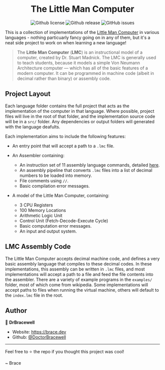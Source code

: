 <div align="center">
  
  <h1 align="center">The Little Man Computer</h1>
  <p>
    <img alt="Github license" src="https://img.shields.io/github/license/DoctorBracewell/lmc?style=for-the-badge">
    <img alt="Github release" src="https://img.shields.io/github/v/release/DoctorBracewell/lmc?style=for-the-badge" />
    <img alt="GitHub issues" src="https://img.shields.io/github/issues/DoctorBracewell/lmc?style=for-the-badge">
  </p>
</div>

This is a collection of implementations of the [Little Man Computer](https://en.wikipedia.org/wiki/Little_man_computer) in various languages - nothing particuarly fancy going on in any of them, but it's a neat side project to work on when learning a new language!

> The **Little Man Computer** (**LMC**) is an instructional model of a computer, created by Dr. Stuart Madnick. The LMC is generally used to teach students, because it models a simple Von Neumann Architecture computer — which has all of the basic features of a modern computer. It can be programmed in machine code (albeit in decimal rather than binary) or assembly code.

## Project Layout
Each language folder contains the full project that acts as the implementation of the computer in that language. Where possible, project files will live in the root of that folder, and the implementation source code will be in a `src/` folder. Any dependencies or output folders will generated with the language deafults.

Each implementation aims to include the following features:

- An entry point that will accept a path to a `.lmc` file.

- An Assembler containing:
  - An instruction set of 11 assembly language commands, detailed [here](https://en.wikipedia.org/wiki/Little_man_computer#Commands).
  - An assembly pipeline that converts `.lmc` files into a list of decimal numbers to be loaded into memory.
  - File comments using `//`.
  - Basic compilation error messages.


- A model of the Little Man Computer, containing:
  - 3 CPU Registers
  - 100 Memory Locations
  - Arithmetic Logic Unit
  - Control Unit (Fetch-Decode-Execute Cycle)
  - Basic computation error messages.
  - An input and output system.

## LMC Assembly Code
The Little Man Computer accepts decimal machine code, and defines a very basic assembly language that compiles to these decimal codes. In these implementations, this assembly can be written in `.lmc` files, and most implementations will accept a path to a file and feed the file contents into the assembler.
There are a variety of example programs in the `examples/` folder, most of which come from wikipedia. Some implementations will accept paths to files when running the virtual machine, others will default to the `index.lmc` file in the root.

## Author

👤 **DrBracewell**

- Website: https://brace.dev
- Github: [@DoctorBracewell](https://github.com/DoctorBracewell)

---

Feel free to ⭐️ the repo if you thought this project was cool!

~ Brace
